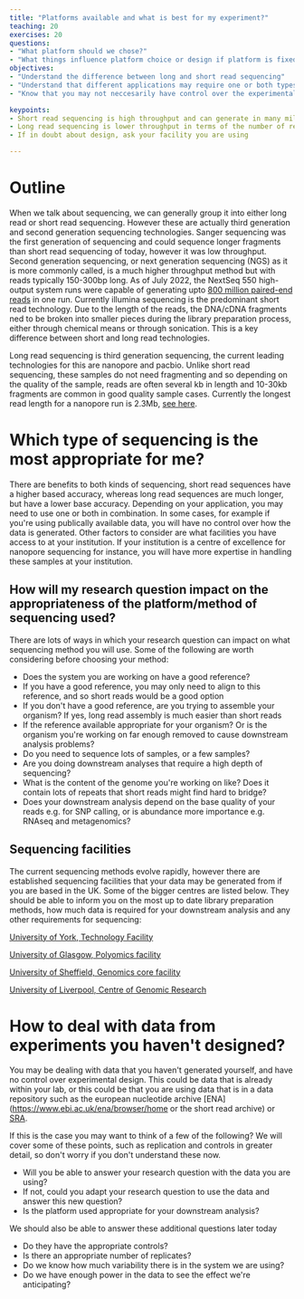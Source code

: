 ```yaml
---
title: "Platforms available and what is best for my experiment?"
teaching: 20
exercises: 20
questions:
- "What platform should we chose?"
- "What things influence platform choice or design if platform is fixed?"
objectives:
- "Understand the difference between long and short read sequencing"
- "Understand that different applications may require one or both types of sequencing"
- "Know that you may not neccesarily have control over the experimental design, but you should still be able to identify good and bad parts of experimental design"

keypoints:
- Short read sequencing is high throughput and can generate in many millions of reads. These reads are usually between 150-300bp long and have a high base accuracy
- Long read sequencing is lower throughput in terms of the number of reads we see compared to short read sequencing. However the reads are many kbs in length
- If in doubt about design, ask your facility you are using

---
```



# Outline  


When we talk about sequencing, we can generally group it into either long read or short read sequencing.  However these are actually third generation and second generation sequencing technologies. Sanger sequencing was the first generation of sequencing and could sequence longer fragments than short read sequencing of today, however it was low throughput. Second generation sequencing, or next generation sequencing (NGS) as it is more commonly called, is a much higher throughput method but with reads typically 150-300bp long. As of July 2022, the NextSeq 550 high-output system runs  were capable of generating upto [800 million paired-end reads](https://emea.illumina.com/systems/sequencing-platforms/nextseq/specifications.html) in one run. Currently illumina sequencing is the predominant short read technology. Due to the length of the reads, the DNA/cDNA fragments ned to be broken into smaller pieces during the library preparation process, either through chemical means or through sonication. This is a key difference between short and long read technologies.

Long read sequencing is third generation sequencing, the current leading technologies for this are nanopore and pacbio. Unlike short read sequencing, these samples do not need fragmenting and so depending on the quality of the sample, reads are often several kb in length and 10-30kb fragments are common in good quality sample cases. Currently the longest read length for a nanopore run is 2.3Mb, [see here](https://www.biorxiv.org/content/10.1101/312256v1.full).

# Which type of sequencing is the most appropriate for me?


There are benefits to both kinds of sequencing, short read sequences have a higher based accuracy, whereas long read sequences are much longer, but have a lower base accuracy. Depending on your application, you may need to use one or both in combination. In some cases, for example if you're using publically available data, you will have no control over how the data is generated. Other factors to consider are what facilities you have access to at your institution. If your institution is a centre of excellence for nanopore sequencing for instance, you will have more expertise in handling these samples at your institution.

## How will my research question impact on the appropriateness of the platform/method of sequencing used?


There are lots of ways in which your research question can impact on what sequencing method you will use. Some of the following are worth considering before choosing your method:

- Does the system you are working on have a good reference?
- If you have a good reference, you may only need to align to this reference, and so short reads would be a good option
- If you don't have a good reference, are you trying to assemble your organism? If yes, long read assembly is much easier than short reads
- If the reference available appropriate for your organism? Or is the organism you're working on far enough removed to cause downstream analysis problems?
- Do you need to sequence lots of samples, or a few samples?
- Are you doing downstream analyses that require a high depth of sequencing?
- What is the content of the genome you're working on like? Does it contain lots of repeats that short reads might find hard to bridge?
- Does your downstream analysis depend on the base quality of your reads e.g. for SNP calling, or is abundance more importance e.g. RNAseq and metagenomics?



## Sequencing facilities


The current sequencing methods evolve rapidly, however there are established sequencing facilities that your data may be generated from if you are based in the UK. Some of the bigger centres are listed below. They should be able to inform you on the most up to date library preparation methods, how much data is required for your downstream analysis and any other requirements for sequencing:


[University of York, Technology Facility](https://www.york.ac.uk/biology/technology-facility/genomics/)

[University of Glasgow, Polyomics facility](https://www.polyomics.gla.ac.uk/)

[University of Sheffield, Genomics core facility](https://www.sheffield.ac.uk/medicine/facilities/genomics-core-facility)

[University of Liverpool, Centre of Genomic Research](https://www.liverpool.ac.uk/genomic-research/)


# How to deal with data from experiments you haven't designed?


You may be dealing with data that you haven't generated yourself, and have no control over experimental design. This could be data that is already within your lab, or this could be that you are using data that is in a data repository such as the european nucleotide archive [ENA](https://www.ebi.ac.uk/ena/browser/home or the short read archive) or [SRA](https://www.ncbi.nlm.nih.gov/sra).


If this is the case you may want to think of a few of the following? We will cover some of these points, such as replication and controls in greater detail, so don't worry if you don't understand these now.

- Will you be able to answer your research question with the data you are using?
- If not, could you adapt your research question to use the data and answer this new question?
- Is the platform used appropriate for your downstream analysis?


We should also be able to answer these additional questions later today

- Do they have the appropriate controls?
- Is there an appropriate number of replicates?
- Do we know how much variability there is in the system we are using?
- Do we have enough power in the data to see the effect we're anticipating?
